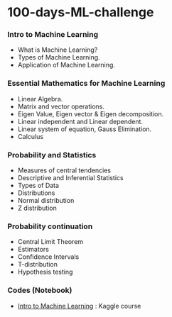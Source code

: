 ﻿# 100-days-ML-challenge

### Intro to Machine Learning

* What is Machine Learning?
* Types of Machine Learning. 
* Application of Machine Learning.

### Essential Mathematics for Machine Learning

* Linear Algebra.
* Matrix and vector operations.
* Eigen Value, Eigen vector & Eigen decomposition.
* Linear independent and Linear dependent.
* Linear system of equation, Gauss Elimination.
* Calculus

### Probability and Statistics

* Measures of central tendencies
* Descriptive and Inferential Statistics
* Types of Data
* Distributions
* Normal distribution
* Z distribution

### Probability continuation

* Central Limit Theorem
* Estimators
* Confidence Intervals
* T-distribution
* Hypothesis testing

### Codes (Notebook)
* [Intro to Machine Learning](https://www.kaggle.com/learn/intro-to-machine-learning) : Kaggle course
